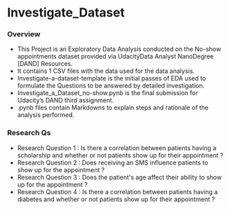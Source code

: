# Investigate_Dataset
 
 ### Overview
 
 - This Project is an Exploratory Data Analysis conducted on the No-show appointments dataset provided via UdacityData Analyst NanoDegree [DAND] Resources.
 - It contains 1 CSV files with the data used for the data analysis. 
 - Investigate-a-dataset-template is the initial passes of EDA used to formulate the Questions to be answered by detailed investigation.
 - Investigate_a_Dataset_no-show.pynb is the final submission for Udacity’s DAND third assignment.
- .pynb files contain Markdowns to explain steps and rationale of the analysis performed.


 ### Research Qs
 
 - Research Question 1 : Is there a correlation between patients having a scholarship and whether or not patients show up for their appointment ?
 - Research Question 2 : Does receiving an SMS influence patients to show up for the appointment ?
 - Research Question 3 : Does the patient's age affect their ability to show up for the appointment ?
 - Research Question 4 : Is there a correlation between patients having a diabetes and whether or not patients show up for their appointment ?
